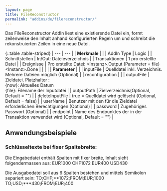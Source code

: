```yaml
---
layout: page
title: FileReconstructor
permalink: "addins/de/filereconstructor/"
---
```


Das FileReconstructor AddIn liest eine existierende Datei ein, formt zeilenweise den Inhalt anhand konfigurierten Regeln um und schreibt die rekonstruierten Zeilen in eine neue Datei.<br />

{:.table .table-striped}
| --- | --- |
| __Merkmale__ | |
| AddIn Type | Logic |
| Schnittstellen | In/Out: Dateieverzeichnis |
| Transaktionen | 1 pro erstellte Datei |
| Ereignisse | Pro erstellte Datei: &lt;Instanz&gt;.Output (Parameter = file) <br />&lt;Instanz&gt;.Done |
| | |
| __Parameter__ | |
| inputFile | Quelldatei inkl. Verzeichnis. Mehrere Dateien möglich (Optional) |
| reconfiguration | |
| outputFile | Zieldatei. Platzhalter : <br /> {now}: Aktuelles Datum<br />	{file}: Filename der Inputdatei  |
| outputPath | Zielverzeichnis(Optional, Default = "") |
| deleteInputFile | true = Quelldatei wird gelöscht (Optional, Default = false) |
| userName | Benutzer mit den für die Zieldatei erforderlichen Berechtigungen (Optional) |
| password | Zugehöriges Passwort (Optional) |
| endpoint | Name des Endpunktes der in der Transaktion verwendet wird (Optional, Default = "") |


## Anwendungsbeispiele

### Schlüsseltexte bei fixer Spaltebreite:
Die Eingabedatei enthält Spalten mit fixer breite, Inhalt sieht folgendermassen aus:
EUR1000     CHF1072
EUR400      USD430

Die Ausgabedatei soll aus 6 Spalten bestehen und mittels Semikolon separiert sein:
TO;CHF;**1072;FROM;EUR;1000  
TO;USD;***430;FROM;EUR;400   

